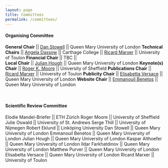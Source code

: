 ```yaml
---
layout: page
title: Committees
permalink: /committees/
--- 
```

 
#### Organising Committee   

**General Chair**       || [Dan Stowell](mailto:dan.stowell@qmul.ac.uk)          ||       Queen Mary University of London
**Technical Chairs**    || [Angela Dassow](mailto:adassow@carthage.edu)          ||       Carthage College
                        || [Ricard Marxer](mailto:r.marxer@sheffield.ac.uk)      ||       University of Toulon
**Financial Chair**     || TBC  ||       
**Local Chair**         || [Julian Hough](mailto:julian.hough:qmul.ac.uk)        ||       Queen Mary University of London
**Keynote(s) Chair**    || [Roger K. Moore](mailto:r.k.moore@sheffield.ac.uk)    ||       University of Sheffield
**Publications Chair**  || [Ricard Marxer](mailto:r.marxer@sheffield.ac.uk)      ||       University of Toulon
**Publicity Chair**     || [Elisabetta Versace](mailto:e.versace@qmul.ac.uk)     ||       Queen Mary University of London
**Website Chair**             || [Emmanouil Benetos](mailto:emmanouil.benetos@qmul.ac.uk) ||    Queen Mary University of London

<br/>  
  
#### Scientific Review Committee

Elodie Mandel-Briefer     ||    ETH Zürich
Roger Moore        ||    University of Sheffield
Julie Oswald       ||    University of St. Andrews
Serge Thill        ||    University of Nijmegen
Robert Eklund      ||    Linköping University
Dan Stowell        ||    Queen Mary University of London
Emmanouil Benetos  ||    Queen Mary University of London
Julian Hough       ||    Queen Mary University of London
Kaspar Althoefer   ||    Queen Mary University of London
Ildar Farkhatdinov ||    Queen Mary University of London
Matthew Purver     ||    Queen Mary University of London
Elisabetta Versace ||    Queen Mary University of London
Ricard Marxer      ||    University of Toulon

<!--
Andrey Anikin      ||    Lund University
Véronique Auberge  ||    Laboratoire d’Informatique de Grenoble
Timo Baumann       ||    Universität Hamburg
Tony Belpaeme      ||    Plymouth University
Nick Cambell       ||    Trinity College Dublin
Fred Cummins       ||    University College Dublin
Angela Dassow      ||    Carthage College
Julie Elie         ||    University of California
Sabrina Engesser   ||    University of Zurich
Sarah Hawkins      ||    Cambridge University
Bhiksha Raj        ||    Carnegie Mellon University
Rita Singh         ||    Carnegie Mellon University
Zheng-Hua Tan      ||    Aalborg University
Petra Wagner       ||    Universität Bielefeld
Benjamin Weiss     ||    TU Berlin
-->

